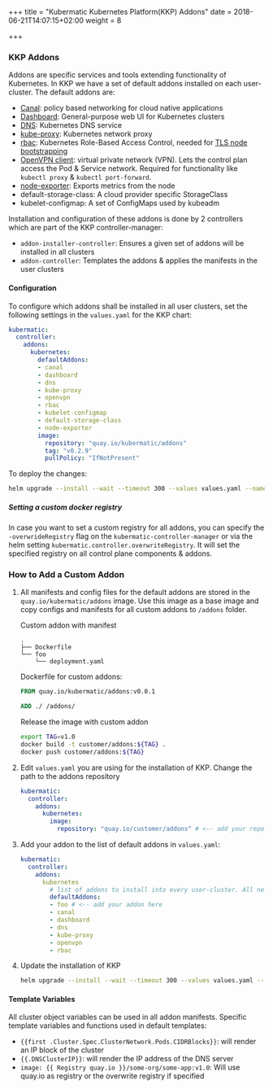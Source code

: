 +++
title = "Kubermatic Kubernetes Platform(KKP) Addons"
date = 2018-06-21T14:07:15+02:00
weight = 8

+++

### KKP Addons

Addons are specific services and tools extending functionality of Kubernetes. In KKP we have a set of default addons installed on each user-cluster. The default addons are:

* [Canal](https://github.com/projectcalico/canal): policy based networking for cloud native applications
* [Dashboard](https://github.com/kubernetes/dashboard): General-purpose web UI for Kubernetes clusters
* [DNS](https://github.com/coredns/coredns): Kubernetes DNS service
* [kube-proxy](https://kubernetes.io/docs/reference/command-line-tools-reference/kube-proxy/): Kubernetes network proxy
* [rbac](https://kubernetes.io/docs/reference/access-authn-authz/rbac/): Kubernetes Role-Based Access Control, needed for [TLS node bootstrapping](https://kubernetes.io/docs/reference/command-line-tools-reference/kubelet-tls-bootstrapping/)
* [OpenVPN client](https://openvpn.net/index.php/open-source/overview.html): virtual private network (VPN). Lets the control plan access the Pod & Service network. Required for functionality like `kubectl proxy` & `kubectl port-forward`.
* [node-exporter](https://github.com/prometheus/node_exporter): Exports metrics from the node
* default-storage-class: A cloud provider specific StorageClass
* kubelet-configmap: A set of ConfigMaps used by kubeadm

Installation and configuration of these addons is done by 2 controllers which are part of the KKP controller-manager:

* `addon-installer-controller`: Ensures a given set of addons will be installed in all clusters
* `addon-controller`: Templates the addons & applies the manifests in the user clusters

#### Configuration

To configure which addons shall be installed in all user clusters, set the following settings in the `values.yaml` for the KKP chart:

```yaml
kubermatic:
  controller:
    addons:
      kubernetes:
        defaultAddons:
        - canal
        - dashboard
        - dns
        - kube-proxy
        - openvpn
        - rbac
        - kubelet-configmap
        - default-storage-class
        - node-exporter
        image:
          repository: "quay.io/kubermatic/addons"
          tag: "v0.2.9"
          pullPolicy: "IfNotPresent"
```

To deploy the changes:

```bash
helm upgrade --install --wait --timeout 300 --values values.yaml --namespace kubermatic kubermatic charts/kubermatic
```

##### Setting a custom docker registry

In case you want to set a custom registry for all addons, you can specify the `-overwrideRegistry` flag on the `kubermatic-controller-manager` or via the helm setting `kubermatic.controller.overwriteRegistry`.
It will set the specified registry on all control plane components & addons.

### How to Add a Custom Addon

1. All manifests and config files for the default addons are stored in the `quay.io/kubermatic/addons` image. Use this image as a base image and copy configs and manifests for all custom addons to `/addons` folder.

    Custom addon with manifest

   ```plaintext
   .
   ├── Dockerfile
   └── foo
       └── deployment.yaml
   ```

    Dockerfile for custom addons:

   ```dockerfile
   FROM quay.io/kubermatic/addons:v0.0.1

   ADD ./ /addons/
   ```

    Release the image with custom addon

   ```bash
   export TAG=v1.0
   docker build -t customer/addons:${TAG} .
   docker push customer/addons:${TAG}
   ```

1. Edit `values.yaml` you are using for the installation of KKP. Change the path to the addons repository

   ```yaml
   kubermatic:
     controller:
       addons:
         kubernetes:
           image:
             repository: "quay.io/customer/addons" # <-- add your repo here
   ```

1. Add your addon to the list of default addons in `values.yaml`:

   ```yaml
   kubermatic:
     controller:
       addons:
         kubernetes
           # list of addons to install into every user-cluster. All need to exist in the addons image
           defaultAddons:
           - foo # <-- add your addon here
           - canal
           - dashboard
           - dns
           - kube-proxy
           - openvpn
           - rbac
   ```

1. Update the installation of KKP

   ```bash
   helm upgrade --install --wait --timeout 300 --values values.yaml --namespace kubermatic kubermatic charts/kubermatic
   ```

#### Template Variables

All cluster object variables can be used in all addon manifests. Specific template variables and functions used in default templates:

* `{{first .Cluster.Spec.ClusterNetwork.Pods.CIDRBlocks}}`: will render an IP block of the cluster
* `{{.DNSClusterIP}}`: will render the IP address of the DNS server
* `image: {{ Registry quay.io }}/some-org/some-app:v1.0`: Will use quay.io as registry or the overwrite registry if specified
